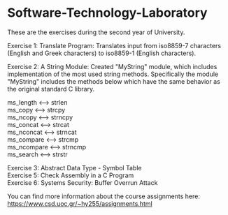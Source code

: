 # Software-Technology-Laboratory

These are the exercises during the second year of University.

Exercise 1: Translate Program:
Translates input from iso8859-7 characters (English and Greek characters) to iso8859-1 (English characters).

Exercise 2: A String Module:
Created "MyString" module, which includes implementation of the most used string methods. Specifically the module "MyString" includes the methods below which have the same behavior as the original standard C library.  

ms_length <--> strlen  
ms_copy <--> strcpy  
ms_ncopy <--> strncpy  
ms_concat <--> strcat  
ms_nconcat <--> strncat  
ms_compare <--> strcmp  
ms_ncompare <--> strncmp  
ms_search <--> strstr  

Exercise 3: Abstract Data Type - Symbol Table  
Exercise 5: Check Assembly in a C Program  
Exercise 6: Systems Security: Buffer Overrun Attack  

You can find more information about the course assignments here:  
https://www.csd.uoc.gr/~hy255/assignments.html
